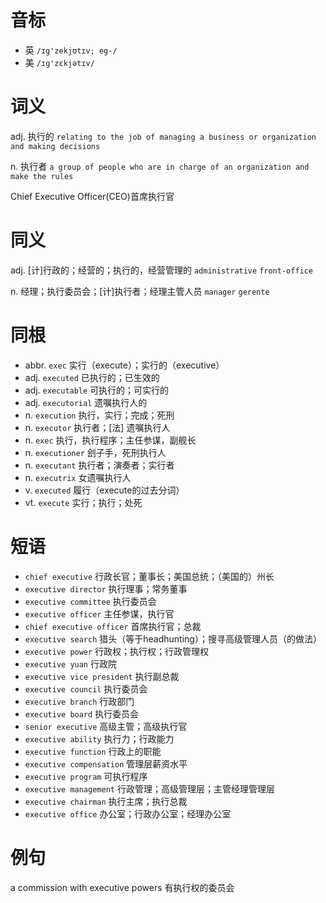 # 音标

- 英 `/ɪg'zekjʊtɪv; eg-/`
- 美 `/ɪɡ'zɛkjətɪv/`

# 词义

adj. 执行的
`relating to the job of managing a business or organization and making decisions`

n. 执行者
`a group of people who are in charge of an organization and make the rules`



Chief Executive Officer(CEO)首席执行官

# 同义

adj. [计]行政的；经营的；执行的，经营管理的
`administrative` `front-office`

n. 经理；执行委员会；[计]执行者；经理主管人员
`manager` `gerente`

# 同根

- abbr. `exec` 实行（execute）；实行的（executive）
- adj. `executed` 已执行的；已生效的
- adj. `executable` 可执行的；可实行的
- adj. `executorial` 遗嘱执行人的
- n. `execution` 执行，实行；完成；死刑
- n. `executor` 执行者；[法] 遗嘱执行人
- n. `exec` 执行，执行程序；主任参谋，副舰长
- n. `executioner` 刽子手，死刑执行人
- n. `executant` 执行者；演奏者；实行者
- n. `executrix` 女遗嘱执行人
- v. `executed` 履行（execute的过去分词）
- vt. `execute` 实行；执行；处死

# 短语

- `chief executive` 行政长官；董事长；美国总统；（美国的）州长
- `executive director` 执行理事；常务董事
- `executive committee` 执行委员会
- `executive officer` 主任参谋，执行官
- `chief executive officer` 首席执行官；总裁
- `executive search` 猎头（等于headhunting）；搜寻高级管理人员（的做法）
- `executive power` 行政权；执行权；行政管理权
- `executive yuan` 行政院
- `executive vice president` 执行副总裁
- `executive council` 执行委员会
- `executive branch` 行政部门
- `executive board` 执行委员会
- `senior executive` 高级主管；高级执行官
- `executive ability` 执行力；行政能力
- `executive function` 行政上的职能
- `executive compensation` 管理层薪资水平
- `executive program` 可执行程序
- `executive management` 行政管理；高级管理层；主管经理管理层
- `executive chairman` 执行主席；执行总裁
- `executive office` 办公室；行政办公室；经理办公室

# 例句

a commission with executive powers
有执行权的委员会


